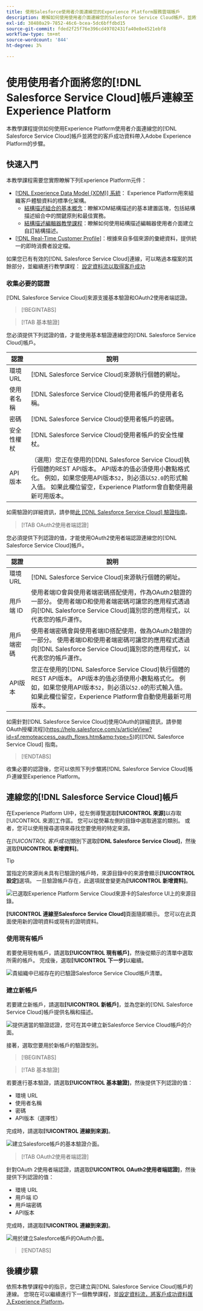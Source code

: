 ```yaml
---
title: 使用Salesforce使用者介面連線您的Experience Platform服務雲端帳戶
description: 瞭解如何使用使用者介面連線您的Salesforce Service Cloud帳戶，並將您的客戶成功資料匯入Experience Platform。
exl-id: 38480a29-7852-46c6-bcea-5dc6bffdbd15
source-git-commit: fded2f25f76e396cd49702431fa40e8e4521ebf8
workflow-type: tm+mt
source-wordcount: '844'
ht-degree: 3%

---
```


# 使用使用者介面將您的[!DNL Salesforce Service Cloud]帳戶連線至Experience Platform

本教學課程提供如何使用Experience Platform使用者介面連線您的[!DNL Salesforce Service Cloud]帳戶並將您的客戶成功資料帶入Adobe Experience Platform的步驟。

## 快速入門

本教學課程需要您實際瞭解下列Experience Platform元件：

* [[!DNL Experience Data Model (XDM)] 系統](../../../../../xdm/home.md)： Experience Platform用來組織客戶體驗資料的標準化架構。
   * [結構描述組合的基本概念](../../../../../xdm/schema/composition.md)：瞭解XDM結構描述的基本建置區塊，包括結構描述組合中的關鍵原則和最佳實務。
   * [結構描述編輯器教學課程](../../../../../xdm/tutorials/create-schema-ui.md)：瞭解如何使用結構描述編輯器使用者介面建立自訂結構描述。
* [[!DNL Real-Time Customer Profile]](../../../../../profile/home.md)：根據來自多個來源的彙總資料，提供統一的即時消費者設定檔。

如果您已有有效的[!DNL Salesforce Service Cloud]連線，可以略過本檔案的其餘部分，並繼續進行教學課程： [設定資料流以取得客戶成功](../../dataflow/customer-success.md)

### 收集必要的認證

[!DNL Salesforce Service Cloud]來源支援基本驗證和OAuth2使用者端認證。

>[!BEGINTABS]

>[!TAB 基本驗證]

您必須提供下列認證的值，才能使用基本驗證連線您的[!DNL Salesforce Service Cloud]帳戶。

| 認證 | 說明 |
| --- | --- |
| 環境 URL | [!DNL Salesforce Service Cloud]來源執行個體的網址。 |
| 使用者名稱 | [!DNL Salesforce Service Cloud]使用者帳戶的使用者名稱。 |
| 密碼 | [!DNL Salesforce Service Cloud]使用者帳戶的密碼。 |
| 安全性權杖 | [!DNL Salesforce Service Cloud]使用者帳戶的安全性權杖。 |
| API版本 | （選用）您正在使用的[!DNL Salesforce Service Cloud]執行個體的REST API版本。 API版本的值必須使用小數點格式化。 例如，如果您使用API版本`52`，則必須以`52.0`的形式輸入值。 如果此欄位留空，Experience Platform會自動使用最新可用版本。 |

如需驗證的詳細資訊，請參閱[此 [!DNL Salesforce Service Cloud] 驗證指南](https://developer.salesforce.com/docs/atlas.en-us.api_rest.meta/api_rest/quickstart_oauth.htm)。

>[!TAB OAuth2使用者端認證]

您必須提供下列認證的值，才能使用OAuth2使用者端認證連線您的[!DNL Salesforce Service Cloud]帳戶。

| 認證 | 說明 |
| --- | --- |
| 環境 URL | [!DNL Salesforce Service Cloud]來源執行個體的網址。 |
| 用戶端 ID | 使用者端ID會與使用者端密碼搭配使用，作為OAuth2驗證的一部分。 使用者端ID和使用者端密碼可讓您的應用程式透過向[!DNL Salesforce Service Cloud]識別您的應用程式，以代表您的帳戶運作。 |
| 用戶端密碼 | 使用者端密碼會與使用者端ID搭配使用，做為OAuth2驗證的一部分。 使用者端ID和使用者端密碼可讓您的應用程式透過向[!DNL Salesforce Service Cloud]識別您的應用程式，以代表您的帳戶運作。 |
| API版本 | 您正在使用的[!DNL Salesforce Service Cloud]執行個體的REST API版本。 API版本的值必須使用小數點格式化。 例如，如果您使用API版本`52`，則必須以`52.0`的形式輸入值。 如果此欄位留空，Experience Platform會自動使用最新可用版本。 |

如需針對[!DNL Salesforce Service Cloud]使用OAuth的詳細資訊，請參閱OAuth授權流程](https://help.salesforce.com/s/articleView?id=sf.remoteaccess_oauth_flows.htm&amp;type=5)的[[!DNL Salesforce Service Cloud] 指南。

>[!ENDTABS]

收集必要的認證後，您可以依照下列步驟將[!DNL Salesforce Service Cloud]帳戶連線至Experience Platform。

## 連線您的[!DNL Salesforce Service Cloud]帳戶

在Experience Platform UI中，從左側導覽選取&#x200B;**[!UICONTROL 來源]**&#x200B;以存取[!UICONTROL 來源]工作區。 您可以從熒幕左側的目錄中選取適當的類別。 或者，您可以使用搜尋選項來尋找您要使用的特定來源。

在&#x200B;*[!UICONTROL 客戶成功]*&#x200B;類別下選取&#x200B;**[!DNL Salesforce Service Cloud]**，然後選取&#x200B;**[!UICONTROL 新增資料]**。

>[!TIP]
>
>當指定的來源尚未具有已驗證的帳戶時，來源目錄中的來源會顯示&#x200B;**[!UICONTROL 設定]**&#x200B;選項。 一旦驗證帳戶存在，此選項就會變更為&#x200B;**[!UICONTROL 新增資料]**。

![已選取Experience Platform Service Cloud來源卡的Salesforce UI上的來源目錄。](../../../../images/tutorials/create/salesforce-service-cloud/catalog.png)

**[!UICONTROL 連線至Salesforce Service Cloud]**&#x200B;頁面隨即顯示。 您可以在此頁面使用新的證明資料或現有的證明資料。

### 使用現有帳戶

若要使用現有帳戶，請選取&#x200B;**[!UICONTROL 現有帳戶]**，然後從顯示的清單中選取所需的帳戶。 完成後，選取&#x200B;**[!UICONTROL 下一步]**&#x200B;以繼續。

![貴組織中已經存在的已驗證Salesforce Service Cloud帳戶清單。](../../../../images/tutorials/create/salesforce-service-cloud/existing.png)

### 建立新帳戶

若要建立新帳戶，請選取&#x200B;**[!UICONTROL 新帳戶]**，並為您新的[!DNL Salesforce Service Cloud]帳戶提供名稱和描述。

![提供適當的驗證認證，您可在其中建立新Salesforce Service Cloud帳戶的介面。](../../../../images/tutorials/create/salesforce-service-cloud/new.png)

接著，選取您要用於新帳戶的驗證型別。

>[!BEGINTABS]

>[!TAB 基本驗證]

若要進行基本驗證，請選取&#x200B;**[!UICONTROL 基本驗證]**，然後提供下列認證的值：

* 環境 URL
* 使用者名稱
* 密碼
* API版本（選擇性）

完成時，請選取&#x200B;**[!UICONTROL 連線到來源]**。

![建立Salesforce帳戶的基本驗證介面。](../../../../images/tutorials/create/salesforce-service-cloud/basic.png)

>[!TAB OAuth2使用者端認證]

針對OAuth 2使用者端認證，請選取&#x200B;**[!UICONTROL OAuth2使用者端認證]**，然後提供下列認證的值：

* 環境 URL
* 用戶端 ID
* 用戶端密碼
* API版本

完成時，請選取&#x200B;**[!UICONTROL 連線到來源]**。

![用於建立Salesforce帳戶的OAuth介面。](../../../../images/tutorials/create/salesforce-service-cloud/oauth2.png)

>[!ENDTABS]

## 後續步驟

依照本教學課程中的指示，您已建立與[!DNL Salesforce Service Cloud]帳戶的連線。 您現在可以繼續進行下一個教學課程，並[設定資料流，將客戶成功資料匯入Experience Platform](../../dataflow/customer-success.md)。
